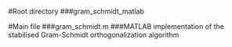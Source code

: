 #Root directory
###gram_schmidt_matlab

#Main file
###gram_schmidt.m
###MATLAB implementation of the stabilised Gram-Schmidt orthogonalization algorithm

